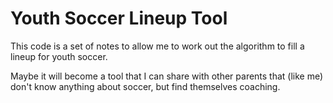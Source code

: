# Youth Soccer Lineup Tool

This code is a set of notes to allow me to work out the algorithm to fill a lineup for youth soccer.

Maybe it will become a tool that I can share with other parents that (like me) don't know anything about soccer, but find themselves coaching.